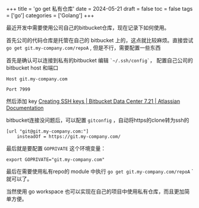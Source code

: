 +++
title = 'go get 私有仓库'
date = 2024-05-21
draft = false
toc = false
tags = ['go']
categories = ['Golang']
+++

最近开发中需要使用公司自己的bitbucket仓库，现在记录下如何使用。

<!--more-->

首先公司的代码仓库是托管在自己的 bitbucket 上的，这点就比较麻烦。直接尝试 `go get git.my-company.com/repoA` , 但是不行，需要配置一些东西

首先是确认可以连接到私有的bitbucket
编辑 `` `~/.ssh/config` ``， 配置自己公司的 bitbucket host 和端口
```
Host git.my-company.com

Port 7999
```

然后添加 key
[Creating SSH keys | Bitbucket Data Center 7.21 | Atlassian Documentation](https://confluence.atlassian.com/bitbucketserver0721/creating-ssh-keys-1115665672.html?utm_campaign=in-app-help&utm_medium=in-app-help&utm_source=stash)

bitbucket连接没问题后，可以配置 `gitconfig` ，自动将https的clone转为ssh的
```
[url "git@git.my-company.com:"]
	insteadOf = https://git.my-company.com/
```

最后就是要配置 `GOPRIVATE` 这个环境变量：
```shell
export GOPRIVATE="git.my-company.com"
```

最后在需要使用私有repo的 module 中执行 `go get git.my-company.com/repoA` ` 就可以了。

当然使用 go workspace 也可以实现在自己的项目中使用私有仓库，而且更加简单方便。